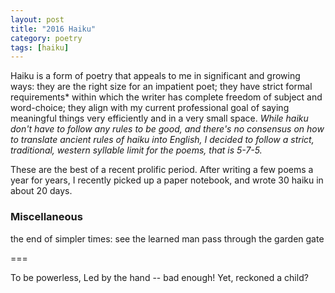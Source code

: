 ```yaml
---
layout: post
title: "2016 Haiku"
category: poetry
tags: [haiku]
---
```


Haiku is a form of poetry that appeals to me in significant and growing ways: they are the right size for an impatient poet; they have strict formal requirements* within which the writer has complete freedom of subject and word-choice; they align with my current professional goal of saying meaningful things very efficiently and in a very small space. *While haiku don't have to follow any rules to be good, and there's no consensus on how to translate ancient rules of haiku into English, I decided to follow a strict, traditional, western syllable limit for the poems, that is 5-7-5.*

These are the best of a recent prolific period. After writing a few poems a year for years, I recently picked up a paper notebook, and wrote 30 haiku in about 20 days. 




### Miscellaneous

the end of simpler 
times: see the learned man pass
through the garden gate

===

To be powerless, 
Led by the hand -- bad enough!
Yet, reckoned a child?

